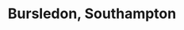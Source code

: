 ---
title: Bursledon, Southampton
url: /bursledon-southampton/
latitude: 50.889
longitude: -1.315
---